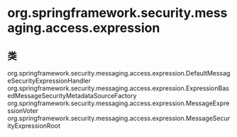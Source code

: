 # org.springframework.security.messaging.access.expression

## 类

org.springframework.security.messaging.access.expression.DefaultMessageSecurityExpressionHandler<T>
org.springframework.security.messaging.access.expression.ExpressionBasedMessageSecurityMetadataSourceFactory
org.springframework.security.messaging.access.expression.MessageExpressionVoter<T>
org.springframework.security.messaging.access.expression.MessageSecurityExpressionRoot




